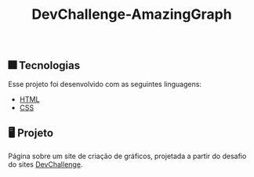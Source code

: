 <h1 align="center">
  <p>DevChallenge-AmazingGraph</p>
</h1>

<br>

## 🎆 Tecnologias

Esse projeto foi desenvolvido com as seguintes linguagens:

- [HTML](https://developer.mozilla.org/pt-BR/docs/Web/HTML)
- [CSS](https://www.w3schools.com/css/)


## 🖥️ Projeto

Página sobre um site de criação de gráficos, projetada a partir do desafio do sites [DevChallenge](https://www.devchallenge.com.br/).

